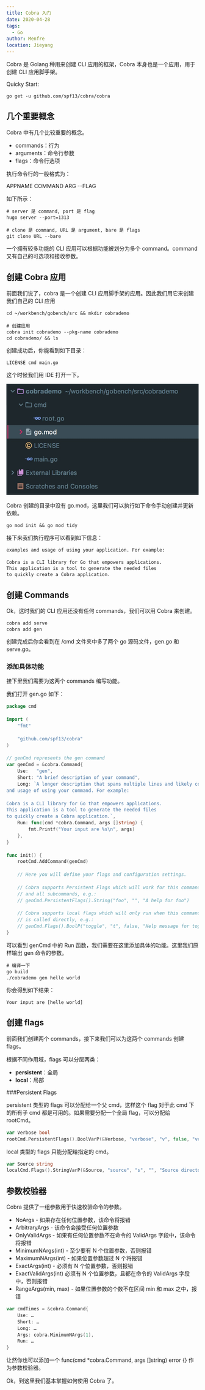 ```yaml
---
title: Cobra 入门
date: 2020-04-28
tags: 
  - Go
author: Menfre
location: Jieyang  
---
```


Cobra 是 Golang 种用来创建 CLI 应用的框架，Cobra 本身也是一个应用，用于创建 CLI 应用脚手架。

Quicky Start:

```shell
go get -u github.com/spf13/cobra/cobra
```

## 几个重要概念

Cobra 中有几个比较重要的概念。

* commands：行为
* arguments：命令行参数
* flags：命令行选项

执行命令行的一般格式为：

APPNAME COMMAND ARG --FLAG

如下所示：

```shell
# server 是 command, port 是 flag
hugo server --port=1313

# clone 是 command, URL 是 argument, bare 是 flags
git clone URL --bare
```

一个拥有较多功能的 CLI 应用可以根据功能被划分为多个 command。command 又有自己的可选项和接收参数。

## 创建 Cobra 应用

前面我们说了，cobra 是一个创建 CLI 应用脚手架的应用。因此我们用它来创建我们自己的 CLI 应用

```shell
cd ~/workbench/gobench/src && mkdir cobrademo

# 创建应用
cobra init cobrademo --pkg-name cobrademo
cd cobrademo/ && ls
```

创建成功后，你能看到如下目录：

```shell
LICENSE	cmd	main.go
```

这个时候我们用 IDE 打开一下。

![project-structure](/image/cobra-structure.jpg)

Cobra 创建的目录中没有 go.mod，这里我们可以执行如下命令手动创建并更新依赖。

```shell
go mod init && go mod tidy
```

接下来我们执行程序可以看到如下信息：

```text
examples and usage of using your application. For example:

Cobra is a CLI library for Go that empowers applications.
This application is a tool to generate the needed files
to quickly create a Cobra application.
```

## 创建 Commands

Ok，这时我们的 CLI 应用还没有任何 commands，我们可以用 Cobra 来创建。

```shell
cobra add serve
cobra add gen
```

创建完成后你会看到在 /cmd 文件夹中多了两个 go 源码文件，gen.go 和 serve.go。

### 添加具体功能

接下里我们需要为这两个 commands 编写功能。

我们打开 gen.go 如下：

```go
package cmd

import (
	"fmt"

	"github.com/spf13/cobra"
)

// genCmd represents the gen command
var genCmd = &cobra.Command{
	Use:   "gen",
	Short: "A brief description of your command",
	Long: `A longer description that spans multiple lines and likely contains examples
and usage of using your command. For example:

Cobra is a CLI library for Go that empowers applications.
This application is a tool to generate the needed files
to quickly create a Cobra application.`,
	Run: func(cmd *cobra.Command, args []string) {
		fmt.Printf("Your input are %s\n", args)
	},
}

func init() {
	rootCmd.AddCommand(genCmd)

	// Here you will define your flags and configuration settings.

	// Cobra supports Persistent Flags which will work for this command
	// and all subcommands, e.g.:
	// genCmd.PersistentFlags().String("foo", "", "A help for foo")

	// Cobra supports local flags which will only run when this command
	// is called directly, e.g.:
	// genCmd.Flags().BoolP("toggle", "t", false, "Help message for toggle")
}
```

可以看到 genCmd 中的 Run 函数，我们需要在这里添加具体的功能。这里我们原样输出 gen 命令的参数。

```shell
# 编译一下
go build
./cobrademo gen helle world
```

你会得到如下结果：

```text
Your input are [helle world]
```

## 创建 flags

前面我们创建两个 commands，接下来我们可以为这两个 commands 创建 flags。

根据不同作用域，flags 可以分层两类：

* **persistent**：全局
* **local**：局部

###Persistent Flags

persistent 类型的 flags 可以分配给一个父 cmd，这样这个 flag 对于此 cmd 下的所有子 cmd 都是可用的。如果需要分配一个全局 flag，可以分配给 rootCmd。

```go
var Verbose bool
rootCmd.PersistentFlags().BoolVarP(&Verbose, "verbose", "v", false, "verbose output")
```

local 类型的 flags 只能分配给指定的 cmd。

```go
var Source string
localCmd.Flags().StringVarP(&Source, "source", "s", "", "Source directory to read from")
```

## 参数校验器

Cobra 提供了一组参数用于快速校验命令的参数。

- NoArgs - 如果存在任何位置参数，该命令将报错
- ArbitraryArgs - 该命令会接受任何位置参数
- OnlyValidArgs - 如果有任何位置参数不在命令的 ValidArgs 字段中，该命令将报错
- MinimumNArgs(int) - 至少要有 N 个位置参数，否则报错
- MaximumNArgs(int) - 如果位置参数超过 N 个将报错
- ExactArgs(int) - 必须有 N 个位置参数，否则报错
- ExactValidArgs(int) 必须有 N 个位置参数，且都在命令的 ValidArgs 字段中，否则报错
- RangeArgs(min, max) - 如果位置参数的个数不在区间 min 和 max 之中，报错

```go
var cmdTimes = &cobra.Command{
    Use: …
    Short: …
    Long: …
    Args: cobra.MinimumNArgs(1),
    Run: …
}
```

让然你也可以添加一个 func(cmd *cobra.Command, args []string) error {} 作为参数校验器。

Ok，到这里我们基本掌握如何使用 Cobra 了。

